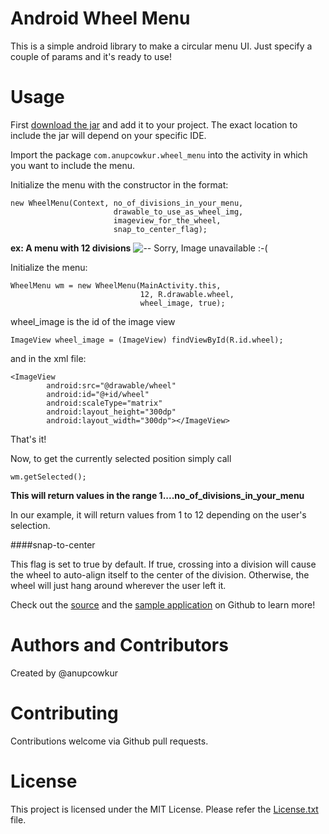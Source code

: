 # Android Wheel Menu

This is a simple android library to make a circular menu UI. Just specify a couple of params and it's ready to use!

# Usage

First [download the jar](https://www.dropbox.com/s/npmfmwzgupqsjlf/wheel-menu.jar) and add it to your project. The exact location to include the jar will depend on your specific IDE.

Import the package ```com.anupcowkur.wheel_menu``` into the activity in which you want to include the menu.

Initialize the menu with the constructor in the format:

```
new WheelMenu(Context, no_of_divisions_in_your_menu, 
                       drawable_to_use_as_wheel_img, 
                       imageview_for_the_wheel, 
                       snap_to_center_flag);
```

**ex: A menu with 12 divisions** 
![-- Sorry, Image unavailable :-(  ](http://i.imgur.com/1k65UUv.png)


Initialize the menu:

```
WheelMenu wm = new WheelMenu(MainActivity.this, 
                             12, R.drawable.wheel, 
                             wheel_image, true);
```

wheel_image is the id of the image view

```
ImageView wheel_image = (ImageView) findViewById(R.id.wheel);
```

and in the xml file:

```
<ImageView
        android:src="@drawable/wheel"
        android:id="@+id/wheel"
        android:scaleType="matrix"
        android:layout_height="300dp"
        android:layout_width="300dp"></ImageView>
```

That's it!

Now, to get the currently selected position simply call
```
wm.getSelected();
```

**This will return values in the range 1....no_of_divisions_in_your_menu**

In our example, it will return values from 1 to 12 depending on the user's selection.

####snap-to-center

This flag is set to true by default. If true, crossing into a division will cause the wheel to auto-align itself to the center of the division. Otherwise, the wheel will just hang around wherever the user left it. 

Check out the [source](https://github.com/anupcowkur/Android-Wheel-Menu) and the [sample application](https://github.com/anupcowkur/Android-Wheel-Menu/tree/master/wheel-menu-sample) on Github to learn more!

# Authors and Contributors
Created by @anupcowkur

# Contributing
  Contributions welcome via Github pull requests.
 
# License
 This project is licensed under the MIT License. Please refer the [License.txt](https://github.com/anupcowkur/Android-Wheel-Menu/blob/master/License.txt) file.
